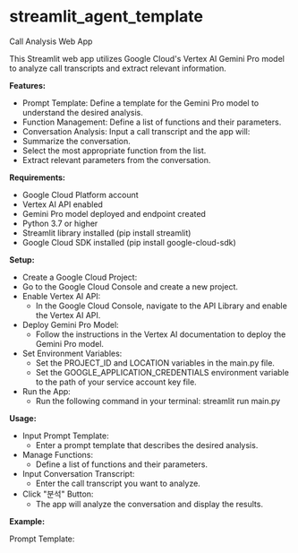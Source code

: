 # streamlit_agent_template
Call Analysis Web App

This Streamlit web app utilizes Google Cloud's Vertex AI Gemini Pro model to analyze call transcripts and extract relevant information.

**Features:**

- Prompt Template: Define a template for the Gemini Pro model to understand the desired analysis.
- Function Management: Define a list of functions and their parameters.
- Conversation Analysis: Input a call transcript and the app will:
- Summarize the conversation.
- Select the most appropriate function from the list.
- Extract relevant parameters from the conversation.

**Requirements:**

- Google Cloud Platform account
- Vertex AI API enabled
- Gemini Pro model deployed and endpoint created
- Python 3.7 or higher
- Streamlit library installed (pip install streamlit)
- Google Cloud SDK installed (pip install google-cloud-sdk)

**Setup:**

- Create a Google Cloud Project:
- Go to the Google Cloud Console and create a new project.
- Enable Vertex AI API:
  - In the Google Cloud Console, navigate to the API Library and enable the Vertex AI API.
- Deploy Gemini Pro Model:
  - Follow the instructions in the Vertex AI documentation to deploy the Gemini Pro model.
- Set Environment Variables:
  - Set the PROJECT_ID and LOCATION variables in the main.py file.
  - Set the GOOGLE_APPLICATION_CREDENTIALS environment variable to the path of your service account key file.
- Run the App:
  - Run the following command in your terminal: streamlit run main.py

**Usage:**

- Input Prompt Template:
  - Enter a prompt template that describes the desired analysis.
- Manage Functions:
  - Define a list of functions and their parameters.
- Input Conversation Transcript:
  - Enter the call transcript you want to analyze.
- Click "분석" Button:
  - The app will analyze the conversation and display the results.

**Example:**

Prompt Template: